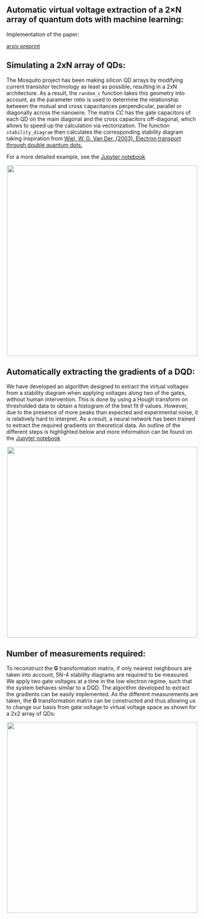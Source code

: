 ## Automatic virtual voltage extraction of a 2×N array of quantum dots with machine learning:

Implementation of the paper:

[arxiv preprint](https://arxiv.org/abs/2012.03685)


## Simulating a 2xN array of QDs:

The Mosquito project has been making silicon QD arrays by modifying current transistor technology as least as possible, resulting in a 2xN architecture. As a result, the `random_c` function takes this geometry into account, as the parameter *ratio* is used to determine the relationship between the mutual and cross capacitances perpendicular, parallel or diagonally across the nanowire. The matrix *CC* has the gate capacitors of each QD on the main diagonal and the cross capacitors off-diagonal, which allows to speed up the calculation via vectorization. The function `stability_diagram` then calculates the corresponding stability diagram taking inspiration from [Wiel, W. G. Van Der. (2003). Electron transport through double quantum dots.](https://arxiv.org/pdf/cond-mat/0205350.pdf)

For a more detailed example, see the [Jupyter notebook](https://github.com/Gio-A-Oakes/Tuning_2xN_QDs/blob/master/Code/Simulating_2xN_array_of_QDs.ipynb) 

<p align="center">
  <img src="https://github.com/Gio-A-Oakes/Tuning_DQD/blob/master/Figures/Device.png" width="500">
</p>


## Automatically extracting the gradients of a DQD:

We have developed an algorithm designed to extract the virtual voltages from a stability diagram when applying voltages along two of the gates, without human intervention. This is done by using a Hough transform on thresholded data to obtain a histogram of the best fit $\theta$ values. However, due to the presence of more peaks than expected and experimental noise, it is relatively hard to interpret. As a result, a neural network has been trained to extract the required gradients on theoretical data. An outline of the different steps is highlighted below and more information can be found on the [Jupyter notebook](https://github.com/Gio-A-Oakes/Tuning_2xN_QDs/blob/master/Code/Simulating_2xN_array_of_QDs.ipynb)

<p align="center">
  <img src="https://github.com/Gio-A-Oakes/Tuning_DQD/blob/master/Figures/algorithm.png" width="500">
</p>


## Number of measurements required:
To reconstruct the **G** transformation matrix, if only nearest neighbours are taken into account, 5N-4 stability diagrams are required to be measured. We apply two gate voltages at a time in the low electron regime, such that the system behaves similar to a DQD. The algorithm developed to extract the gradients can be easily implemented. As the different measurements are taken, the **G** transformation matrix can be constructed and thus allowing us to change our basis from gate voltage to virtual voltage space as shown for a 2x2 array of QDs:

<p align="center">
  <img src="https://github.com/Gio-A-Oakes/Tuning_DQD/blob/master/Figures/Poster.png" width="500">
</p>
